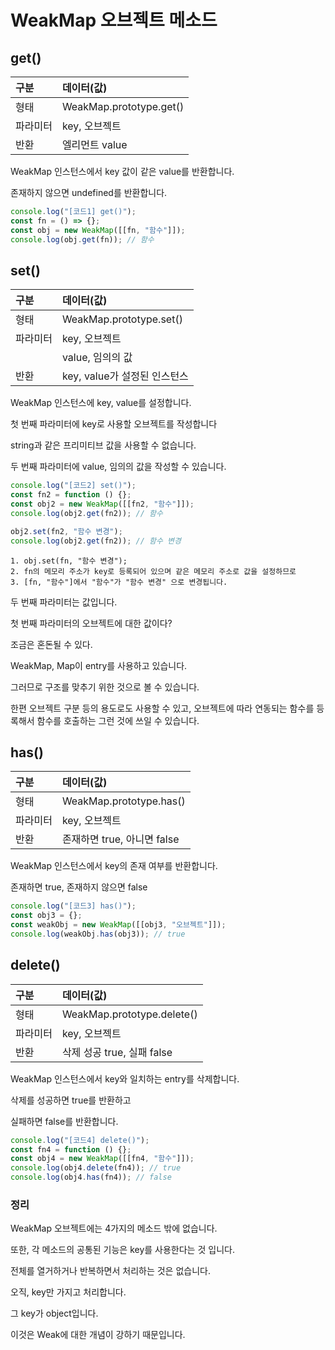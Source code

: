 # WeakMap 오브젝트 메소드

## get()

| 구분     | 데이터(값)              |
| :------- | :---------------------- |
| 형태     | WeakMap.prototype.get() |
| 파라미터 | key, 오브젝트           |
| 반환     | 엘리먼트 value          |

WeakMap 인스턴스에서 key 값이 같은 value를 반환합니다.

존재하지 않으면 undefined를 반환합니다.

```js
console.log("[코드1] get()");
const fn = () => {};
const obj = new WeakMap([[fn, "함수"]]);
console.log(obj.get(fn)); // 함수
```

## set()

| 구분     | 데이터(값)                   |
| :------- | :--------------------------- |
| 형태     | WeakMap.prototype.set()      |
| 파라미터 | key, 오브젝트                |
|          | value, 임의의 값             |
| 반환     | key, value가 설정된 인스턴스 |

WeakMap 인스턴스에 key, value를 설정합니다.

첫 번째 파라미터에 key로 사용할 오브젝트를 작성합니다

string과 같은 프리미티브 값을 사용할 수 없습니다.

두 번째 파라미터에 value, 임의의 값을 작성할 수 있습니다.

```js
console.log("[코드2] set()");
const fn2 = function () {};
const obj2 = new WeakMap([[fn2, "함수"]]);
console.log(obj2.get(fn2)); // 함수

obj2.set(fn2, "함수 변경");
console.log(obj2.get(fn2)); // 함수 변경
```

    1. obj.set(fn, "함수 변경");
    2. fn의 메모리 주소가 key로 등록되어 있으며 같은 메모리 주소로 값을 설정하므로
    3. [fn, "함수"]에서 "함수"가 "함수 변경" 으로 변경됩니다.

두 번째 파라미터는 값입니다.

첫 번째 파라미터의 오브젝트에 대한 값이다?

조금은 혼돈될 수 있다.

WeakMap, Map이 entry를 사용하고 있습니다.

그러므로 구조를 맞추기 위한 것으로 볼 수 있습니다.

한편 오브젝트 구분 등의 용도로도 사용할 수 있고, 오브젝트에 따라 연동되는 함수를 등록해서 함수를 호출하는 그런 것에 쓰일 수 있습니다.

## has()

| 구분     | 데이터(값)                  |
| :------- | :-------------------------- |
| 형태     | WeakMap.prototype.has()     |
| 파라미터 | key, 오브젝트               |
| 반환     | 존재하면 true, 아니면 false |

WeakMap 인스턴스에서 key의 존재 여부를 반환합니다.

존재하면 true, 존재하지 않으면 false

```js
console.log("[코드3] has()");
const obj3 = {};
const weakObj = new WeakMap([[obj3, "오브젝트"]]);
console.log(weakObj.has(obj3)); // true
```

## delete()

| 구분     | 데이터(값)                 |
| :------- | :------------------------- |
| 형태     | WeakMap.prototype.delete() |
| 파라미터 | key, 오브젝트              |
| 반환     | 삭제 성공 true, 실패 false |

WeakMap 인스턴스에서 key와 일치하는 entry를 삭제합니다.

삭제를 성공하면 true를 반환하고

실패하면 false를 반환합니다.

```js
console.log("[코드4] delete()");
const fn4 = function () {};
const obj4 = new WeakMap([[fn4, "함수"]]);
console.log(obj4.delete(fn4)); // true
console.log(obj4.has(fn4)); // false
```

### 정리

WeakMap 오브젝트에는 4가지의 메소드 밖에 없습니다.

또한, 각 메소드의 공통된 기능은 key를 사용한다는 것 입니다.

전체를 열거하거나 반복하면서 처리하는 것은 없습니다.

오직, key만 가지고 처리합니다.

그 key가 object입니다.

이것은 Weak에 대한 개념이 강하기 때문입니다.
